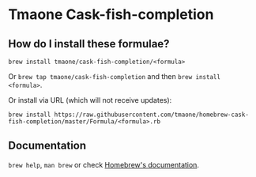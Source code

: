 # Tmaone Cask-fish-completion

## How do I install these formulae?
`brew install tmaone/cask-fish-completion/<formula>`

Or `brew tap tmaone/cask-fish-completion` and then `brew install <formula>`.

Or install via URL (which will not receive updates):

```
brew install https://raw.githubusercontent.com/tmaone/homebrew-cask-fish-completion/master/Formula/<formula>.rb
```

## Documentation
`brew help`, `man brew` or check [Homebrew's documentation](https://github.com/Homebrew/brew/tree/master/docs#readme).
